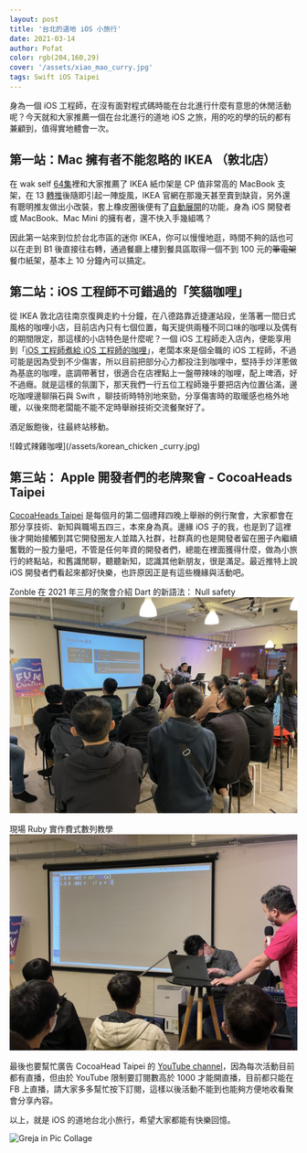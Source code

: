 ```yaml
---
layout: post
title: '台北的道地 iOS 小旅行'
date: 2021-03-14
author: Pofat
color: rgb(204,160,29)
cover: '/assets/xiao_mao_curry.jpg'
tags: Swift iOS Taipei
---
```


身為一個 iOS 工程師，在沒有面對程式碼時能在台北進行什麼有意思的休閒活動呢？今天就和大家推薦一個在台北進行的道地 iOS 之旅，用的吃的學的玩的都有兼顧到，值得實地體會一次。

## 第一站：Mac 擁有者不能忽略的 IKEA （敦北店）

在 wak self [64集](https://weakself.dev/episodes/64)裡和大家推薦了 IKEA 紙巾架是 CP 值非常高的 MacBook 支架，在 13 [轉推](https://twitter.com/ethanhuang13/status/1352453957138882560?s=21)後隨即引起一陣旋風，IKEA 官網在那幾天甚至賣到缺貨，另外還有聰明推友做出小改裝，套上橡皮圈後便有了[自動展開](https://twitter.com/ethanhuang13/status/1353545658280501248)的功能，身為 iOS 開發者或 MacBook、Mac Mini 的擁有者，還不快入手幾組嗎？

因此第一站來到位於台北市區的迷你 IKEA，你可以慢慢地逛，時間不夠的話也可以在走到 B1 後直接往右轉，通過餐廳上樓到餐具區取得一個不到 100 元的~~筆電架~~餐巾紙架，基本上 10 分鐘內可以搞定。

## 第二站：iOS 工程師不可錯過的「笑貓咖哩」

從 IKEA 敦北店往南京復興走約十分鐘，在八德路靠近捷運站段，坐落著一間日式風格的咖哩小店，目前店內只有七個位置，每天提供兩種不同口味的咖哩以及偶有的期間限定，那這樣的小店特色是什麼呢？一個 iOS 工程師走入店內，便能享用到「[iOS 工程師煮給 iOS 工程師的咖哩](https://twitter.com/search?q=%23iOS工程師煮給iOS工程師的咖哩&src=typed_query)」，老闆本來是個全職的 iOS 工程師，不過可能是因為受到不少傷害，所以目前把部分心力都投注到咖哩中，堅持手炒洋蔥做為基底的咖哩，底調帶著甘，很適合在店裡點上一盤帶辣味的咖哩，配上啤酒，好不過癮。就是這樣的氛圍下，那天我們一行五位工程師幾乎要把店內位置佔滿，邊吃咖哩邊聊隕石與 Swift ，聊技術時特別地來勁，分享傷害時的取暖感也格外地暖，以後來問老闆能不能不定時舉辦技術交流餐聚好了。

酒足飯飽後，往最終站移動。

![韓式辣雞咖哩](/assets/korean_chicken _curry.jpg)

## 第三站： Apple 開發者們的老牌聚會 - CocoaHeads Taipei

[CocoaHeads Taipei](https://www.facebook.com/groups/cocoaheads.taipei) 是每個月的第二個禮拜四晚上舉辦的例行聚會，大家都會在那分享技術、新知與職場五四三，本來身為真。邊緣 iOS 子的我，也是到了這裡後才開始接觸到其它開發圈友人並踏入社群，社群真的也是開發者留在圈子內繼續奮戰的一股力量吧，不管是任何年資的開發者們，總能在裡面獲得什麼，做為小旅行的終點站，和舊識閒聊，聽聽新知，認識其他新朋友，很是滿足。最近推特上說 iOS 開發者們看起來都好快樂，也許原因正是有這些機緣與活動吧。

Zonble 在 2021 年三月的聚會介紹 Dart 的新語法： Null safety 
![Zonble talks about Dart](/assets/cocoaheads_zonble_dart.jpg)

現場 Ruby 實作費式數列教學
![Ruby live coding](/assets/learn_ruby.jpg)

最後也要幫忙廣告 CocoaHead Taipei 的 [YouTube channel](https://www.youtube.com/channel/UCEJ92IKffNoDrDIJ5dus6lg)，因為每次活動目前都有直播，但由於 YouTube 限制要訂閱數高於 1000 才能開直播，目前都只能在 FB 上直播，請大家多多幫忙按下訂閱，這樣以後活動不能到也能夠方便地收看聚會分享內容。

以上，就是 iOS 的道地台北小旅行，希望大家都能有快樂回憶。

![Greja in Pic Collage](/assets/greja_in_piccollage.jpg)


